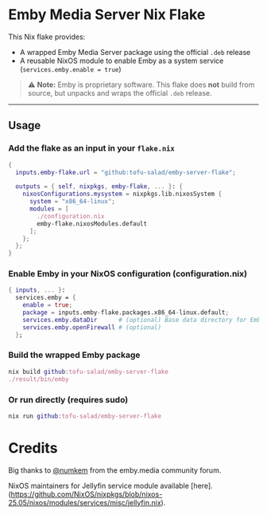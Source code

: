 # Emby Media Server Nix Flake

This Nix flake provides:

- A wrapped Emby Media Server package using the official `.deb` release
- A reusable NixOS module to enable Emby as a system service (`services.emby.enable = true`)

> ⚠️ **Note:** Emby is proprietary software. This flake does **not** build from source, but unpacks and wraps the official `.deb` release.

---

## Usage

### Add the flake as an input in your `flake.nix`

```nix
{
  inputs.emby-flake.url = "github:tofu-salad/emby-server-flake";

  outputs = { self, nixpkgs, emby-flake, ... }: {
    nixosConfigurations.mysystem = nixpkgs.lib.nixosSystem {
      system = "x86_64-linux";
      modules = [
        ./configuration.nix
        emby-flake.nixosModules.default
      ];
    };
  };
}
```
### Enable Emby in your NixOS configuration (configuration.nix)
```nix
{ inputs, ... }:
  services.emby = {
    enable = true;
    package = inputs.emby-flake.packages.x86_64-linux.default;
    services.emby.dataDir      # (optional) Base data directory for Emby program data (default: "/var/lib/emby") # (optional)
    services.emby.openFirewall # (optional)
  };
```
### Build the wrapped Emby package
```nix
nix build github:tofu-salad/emby-server-flake
./result/bin/emby
```
### Or run directly (requires sudo)
```nix
nix run github:tofu-salad/emby-server-flake
```
# Credits
Big thanks to [@numkem](https://emby.media/community/index.php?/topic/109786-live-tv-broken-on-47x/#comment-116375) from the emby.media community forum.

NixOS maintainers for Jellyfin service module available [here].(https://github.com/NixOS/nixpkgs/blob/nixos-25.05/nixos/modules/services/misc/jellyfin.nix).

